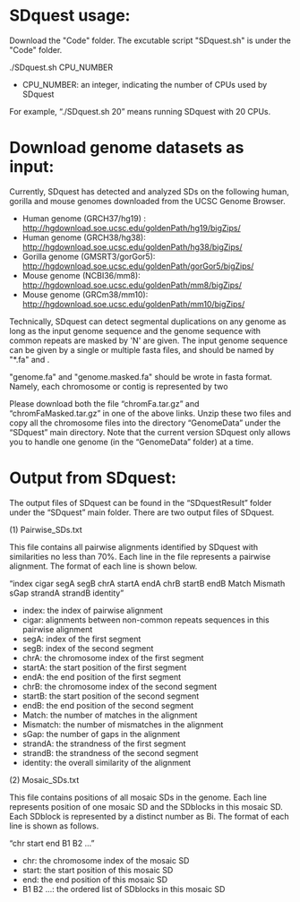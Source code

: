 # SDquest usage:

Download the "Code" folder. The excutable script "SDquest.sh" is under the "Code" folder.

 ./SDquest.sh CPU_NUMBER
- CPU_NUMBER: an integer, indicating the number of CPUs used by SDquest

For example, “./SDquest.sh 20” means running SDquest with 20 CPUs.


# Download genome datasets as input:
Currently, SDquest has detected and analyzed SDs on the following human, gorilla and mouse genomes downloaded from the UCSC Genome Browser.

- Human genome (GRCH37/hg19) : http://hgdownload.soe.ucsc.edu/goldenPath/hg19/bigZips/
- Human genome (GRCH38/hg38): http://hgdownload.soe.ucsc.edu/goldenPath/hg38/bigZips/
- Gorilla genome (GMSRT3/gorGor5): http://hgdownload.soe.ucsc.edu/goldenPath/gorGor5/bigZips/
- Mouse genome (NCBI36/mm8): http://hgdownload.soe.ucsc.edu/goldenPath/mm8/bigZips/
- Mouse genome (GRCm38/mm10): http://hgdownload.soe.ucsc.edu/goldenPath/mm10/bigZips/

Technically, SDquest can detect segmental duplications on any genome as long as the input genome sequence and the genome sequence with common repeats are masked by 'N' are given. The input genome sequence can be given by a single or multiple fasta files, and should be named by "*.fa" and . 

"genome.fa" and "genome.masked.fa" should be wrote in fasta format. Namely, each chromosome or contig is represented by two

Please download both the file “chromFa.tar.gz” and “chromFaMasked.tar.gz” in one of the above links. Unzip these two files and copy all the chromosome files into the directory “GenomeData” under the “SDquest” main directory. Note that the current version SDquest only allows you to handle one genome (in the “GenomeData” folder) at a time.

# Output from SDquest:
The output files of SDquest can be found in the “SDquestResult” folder under the “SDquest” main folder. There are two output files of SDquest.

(1) Pairwise_SDs.txt

This file contains all pairwise alignments identified by SDquest with similarities no less than 70%. Each line in the file represents a pairwise alignment. The format of each line is shown below.

“index  cigar  segA  segB  chrA  startA  endA  chrB  startB  endB  Match  Mismath  sGap  strandA  strandB  identity”
- index: the index of pairwise alignment
- cigar: alignments between non-common repeats sequences in this pairwise alignment
- segA: index of the first segment
- segB: index of the second segment
- chrA: the chromosome index of the first segment
- startA: the start position of the first segment
- endA: the end position of the first segment
- chrB: the chromosome index of the second segment
- startB: the start position of the second segment
- endB: the end position of the second segment
- Match: the number of matches in the alignment
- Mismatch: the number of mismatches in the alignment
- sGap: the number of gaps in the alignment
- strandA: the strandness of the first segment
- strandB: the strandness of the second segment
- identity: the overall similarity of the alignment 

(2) Mosaic_SDs.txt

This file contains positions of all mosaic SDs in the genome. Each line represents position of one mosaic SD and the SDblocks in this mosaic SD. Each SDblock is represented by a distinct number as Bi. The format of each line is shown as follows.

“chr  start  end  B1  B2 ...”
- chr: the chromosome index of the mosaic SD
- start: the start position of this mosaic SD
- end: the end position of this mosaic SD
- B1 B2 ...: the ordered list of SDblocks in this mosaic SD


